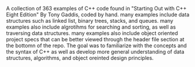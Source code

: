 A collection of 363 examples of C++ code found in "Starting Out with C++ Eight Edition" By Tony Gaddis, coded by hand. 
many examples include data structures such as linked list, binary trees, stacks, and queues.
many examples also include algrotihms for searching and sorting, as well as traversing data structures.
many examples also include object oriented project specs that can be better viewed through the header file section at the bottomn of the repo.
The goal was to familiarize with the concepts and the syntax of C++ as well as develop more general 
understanding of data structures, algorithms, and object oreinted design principles.

